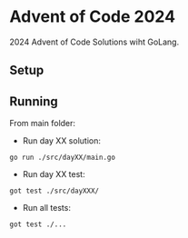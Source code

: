 # Advent of Code 2024

2024 Advent of Code Solutions wiht GoLang.

## Setup

## Running

From main folder:

- Run day XX solution:

```
go run ./src/dayXX/main.go
```

- Run day XX test:

```
got test ./src/dayXXX/
``` 

- Run all tests:

```
got test ./...
``` 

